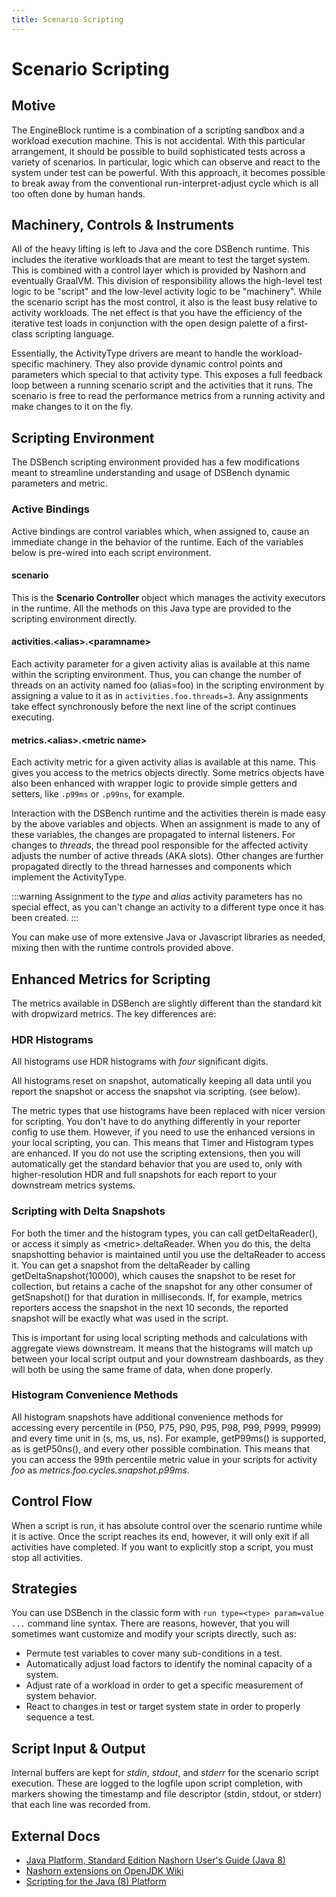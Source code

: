 ```yaml
---
title: Scenario Scripting
---
```


# Scenario Scripting

## Motive

The EngineBlock runtime is a combination of a scripting sandbox and a workload execution machine. This is not accidental. With this particular arrangement, it should be possible to build sophisticated tests across a variety of scenarios. In particular, logic which can observe and react to the system under test can be powerful. With this approach, it becomes possible to break away from the conventional run-interpret-adjust cycle which is all too often done by human hands.

## Machinery, Controls & Instruments

All of the heavy lifting is left to Java and the core DSBench runtime. This includes the iterative workloads that are meant to test the target system. This is combined with a control layer which is provided by Nashorn and eventually GraalVM. This division of responsibility allows the high-level test logic to be "script" and the low-level activity logic to be "machinery".  While the scenario script has the most control, it also is the least busy relative to activity workloads. The net effect is that you have the efficiency of the iterative test loads in conjunction with the open design palette of a first-class scripting language.

Essentially, the ActivityType drivers are meant to handle the workload-specific machinery. They also provide dynamic control points and parameters which special to that activity type. This exposes a full feedback loop between a running scenario script and the activities that it runs. The scenario is free to read the performance metrics from a running activity and make changes to it on the fly.

## Scripting Environment

The DSBench scripting environment provided has a few
modifications meant to streamline understanding and usage of DSBench dynamic parameters and metric.

### Active Bindings

Active bindings are control variables which, when assigned to, cause an immediate change in the behavior of the runtime. Each of the variables
 below is pre-wired into each script environment.

#### scenario

This is the __Scenario Controller__ object which manages the activity executors in the runtime. All the methods on this Java type are provided
to the scripting environment directly.

#### activities.&lt;alias&gt;.&lt;paramname&gt;

Each activity parameter for a given activity alias is available at this name within the scripting environment. Thus, you can change the number of threads on an activity named foo (alias=foo) in the scripting environment by assigning a value to it as in `activities.foo.threads=3`.
 Any assignments take effect synchronously before the next line of the script continues executing.

#### __metrics__.&lt;alias&gt;.&lt;metric name&gt;

Each activity metric for a given activity alias is available at this name.
This gives you access to the metrics objects directly. Some metrics objects
have also been enhanced with wrapper logic to provide simple getters and setters, like `.p99ms` or `.p99ns`, for example.

Interaction with the DSBench runtime and the activities therein is made easy
by the above variables and objects. When an assignment is made to any of these variables, the changes are propagated to internal listeners. For changes to _threads_, the thread pool responsible for the affected activity adjusts the number of active threads (AKA slots). Other changes are further propagated directly to the thread harnesses and components which implement the ActivityType.

:::warning
Assignment to the _type_ and _alias_ activity parameters has no special effect, as you can't change an activity to a different type once it has been created.
:::

You can make use of more extensive Java or Javascript libraries as needed,
mixing then with the runtime controls provided above.

## Enhanced Metrics for Scripting

The metrics available in DSBench are slightly different than the standard
kit with dropwizard metrics. The key differences are:

### HDR Histograms

All histograms use HDR histograms with *four* significant digits.

All histograms reset on snapshot, automatically keeping all data until you
report the snapshot or access the snapshot via scripting. (see below).

The metric types that use histograms have been replaced with nicer version for scripting. You don't have to do anything differently in your reporter config to use them. However, if you need to use the enhanced versions in your local scripting, you can. This means that Timer and Histogram types are enhanced. If you do not use the scripting extensions, then you will automatically get the standard behavior that you are used to, only with higher-resolution HDR and full snapshots for each report to your downstream metrics systems.

### Scripting with Delta Snapshots

For both the timer and the histogram types, you can call getDeltaReader(), or access it simply as &lt;metric&gt;.deltaReader. When you do this, the delta snapshotting behavior is maintained until you use the deltaReader to access it. You can get a snapshot from the deltaReader by calling getDeltaSnapshot(10000), which causes the snapshot to be reset for collection, but retains a cache of the snapshot for any other consumer of getSnapshot() for that duration in milliseconds. If, for example, metrics reporters access the snapshot in the next 10 seconds, the reported snapshot will be exactly what was used in the script.

This is important for using local scripting methods and calculations with aggregate views downstream. It means that the histograms will match up between your local script output and your downstream dashboards, as they will both be using the same frame of data, when done properly.

### Histogram Convenience Methods

All histogram snapshots have additional convenience methods for accessing every percentile in (P50, P75, P90, P95, P98, P99, P999, P9999) and every time unit in (s, ms, us, ns). For example, getP99ms() is supported, as is getP50ns(), and every other possible combination. This means that you can access the 99th percentile metric value in your scripts for activity _foo_ as _metrics.foo.cycles.snapshot.p99ms_.

## Control Flow

When a script is run, it has absolute control over the scenario runtime while it is active. Once the script reaches its end, however, it will only exit if all activities have completed. If you want to explicitly stop a script, you must stop all activities.

## Strategies

You can use DSBench in the classic form with `run type=<type> param=value ...` command line syntax. There are reasons, however, that you will sometimes want customize and modify your scripts directly, such as:

- Permute test variables to cover many sub-conditions in a test.
- Automatically adjust load factors to identify the nominal capacity of a system.
- Adjust rate of a workload in order to get a specific measurement of system behavior.
- React to changes in test or target system state in order to properly sequence a test.

## Script Input & Output

Internal buffers are kept for _stdin_, _stdout_, and _stderr_ for the scenario script execution. These are logged to the logfile upon script completion, with markers showing the timestamp and file descriptor (stdin, stdout, or stderr) that each line was recorded from.

## External Docs

- [Java Platform, Standard Edition Nashorn User's Guide (Java 8)](https://docs.oracle.com/javase/8/docs/technotes/guides/scripting/nashorn/api.html)
- [Nashorn extensions on OpenJDK Wiki](https://wiki.openjdk.java.net/display/Nashorn/Nashorn+extensions)
- [Scripting for the Java (8) Platform](http://docs.oracle.com/javase/8/docs/technotes/guides/scripting/)
